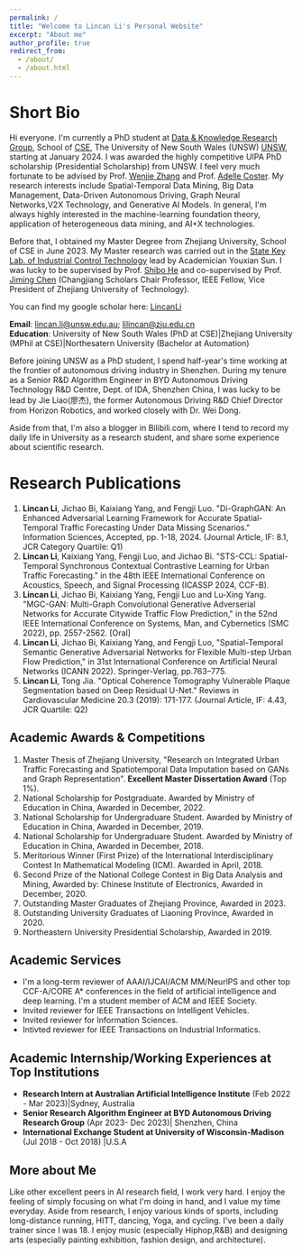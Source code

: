 ```yaml
---
permalink: /
title: "Welcome to Lincan Li's Personal Website"
excerpt: "About me"
author_profile: true
redirect_from: 
  - /about/
  - /about.html
---
```


Short Bio
======
Hi everyone. I'm currently a PhD student at [Data & Knowledge Research Group](https://unswdb.github.io/index.html), School of [CSE](https://www.unsw.edu.au/engineering/our-schools/computer-science-and-engineering), The University of New South Wales (UNSW) [UNSW](), starting at January 2024. I was awarded the highly competitive UIPA PhD scholarship (Presidential Scholarship) from UNSW. I feel very much fortunate to be advised by Prof. [Wenjie Zhang](https://scholar.google.com.au/citations?user=yHTJo1kAAAAJ&hl=en) and Prof. [Adelle Coster](https://www.unsw.edu.au/staff/adelle-coster). My research interests include Spatial-Temporal Data Mining, Big Data Management, Data-Driven Autonomous Driving, Graph Neural Networks,V2X Technology, and Generative AI Models. In general, I'm always highly interested in the machine-learning foundation theory, application of heterogeneous data mining, and AI+X technologies. 

Before that, I obtained my Master Degree from Zhejiang University, School of CSE in June 2023. My Master research was carried out in the [State Key Lab. of Industrial Control Technology](http://nesc.zju.edu.cn/#/member/faculty) lead by Academician Youxian Sun. I was lucky to be supervised by Prof. [Shibo He](https://scholar.google.com/citations?user=5GOcb4gAAAAJ&hl=zh-CN) and co-supervised by Prof. [Jiming Chen](https://scholar.google.com/citations?user=zK9tvo8AAAAJ&hl=zh-CN) (Changjiang Scholars Chair Professor, IEEE Fellow, Vice President of Zhejiang University of Technology). 

You can find my google scholar here: [LincanLi](https://scholar.google.com/citations?user=2rsW8vgAAAAJ&hl=zh-CN)

**Email**: lincan.li@unsw.edu.au; lilincan@zju.edu.cn  <br>
**Education**: University of New South Wales (PhD at CSE)|Zhejiang University (MPhil at CSE)|Northesatern University (Bachelor at Automation)

Before joining UNSW as a PhD student, I spend half-year's time working at the frontier of autonomous driving industry in Shenzhen. During my tenure as a Senior R&D Algorithm Engineer in BYD Autonomous Driving Technology R&D Centre, Dept. of IDA, Shenzhen China, I was lucky to be lead by Jie Liao(廖杰), the former Autonomous Driving R&D Chief Director from Horizon Robotics, and worked closely with Dr. Wei Dong. 

Aside from that, I'm also a blogger in Bilibili.com, where I tend to record my daily life in University as a research student, and share some experience about scientific research.


Research Publications
======
1. **Lincan Li**, Jichao Bi, Kaixiang Yang, and Fengji Luo. "Di-GraphGAN: An Enhanced Adversarial Learning
Framework for Accurate Spatial-Temporal Traffic Forecasting Under Data Missing Scenarios." Information Sciences, Accepted, pp. 1-18, 2024. (Journal Article, IF: 8.1, JCR Category Quartile: Q1)
2. **Lincan Li**, Kaixiang Yang, Fengji Luo, and Jichao Bi. "STS-CCL: Spatial-Temporal Synchronous Contextual
Contrastive Learning for Urban Traffic Forecasting." in the 48th IEEE International Conference on Acoustics, Speech, and Signal Processing (ICASSP 2024, CCF-B).
3. **Lincan Li**, Jichao Bi, Kaixiang Yang, Fengji Luo and Lu-Xing Yang. "MGC-GAN: Multi-Graph Convolutional
Generative Adverserial Networks for Accurate Citywide Traffic Flow Prediction," in the 52nd IEEE International
Conference on Systems, Man, and Cybernetics (SMC 2022), pp. 2557-2562. [Oral]
4. **Lincan Li**, Jichao Bi, Kaixiang Yang, and Fengji Luo, "Spatial-Temporal Semantic Generative Adversarial Networks for Flexible Multi-step Urban Flow Prediction," in 31st International Conference on Artificial Neural Networks (ICANN 2022). Springer-Verlag, pp.763–775.
5. **Lincan Li**, Tong Jia. "Optical Coherence Tomography Vulnerable Plaque Segmentation based on Deep Residual U-Net." Reviews in Cardiovascular Medicine 20.3 (2019): 171-177. (Journal Article, IF: 4.43, JCR Quartile: Q2)

Academic Awards & Competitions
------
1. Master Thesis of Zhejiang University, "Research on Integrated Urban Traffic Forecasting and Spatiotemporal Data Imputation based on GANs and Graph Representation". **Excellent Master Dissertation Award** (Top 1%).
2. National Scholarship for Postgraduate. Awarded by Ministry of Education in China, Awarded in December, 2022.
3. National Scholarship for Undergraduare Student. Awarded by Ministry of Education in China, Awarded in December, 2019.
4. National Scholarship for Undergraduare Student. Awarded by Ministry of Education in China, Awarded in December, 2018.
5. Meritorious Winner (First Prize) of the International Interdisciplinary Contest In Mathematical Modeling (ICM). Awarded in April, 2018.
6. Second Prize of the National College Contest in Big Data Analysis and Mining, Awarded by: Chinese Institute of Electronics, Awarded in December, 2020.
7. Outstanding Master Graduates of Zhejiang Province, Awarded in 2023.
8. Outstanding University Graduates of Liaoning Province, Awarded in 2020.
9. Northeastern University Presidential Scholarship, Awarded in 2019.

Academic Services
------
- I'm a long-term reviewer of AAAI/IJCAI/ACM MM/NeurlPS and other top CCF-A/CORE A* conferences in the
field of artificial intelligence and deep learning. I'm a student member of ACM and IEEE Society.
- Invited reviewer for IEEE Transactions on Intelligent Vehicles.
- Invited reviewer for Information Sciences.
- Intivted reviewer for IEEE Transactions on Industrial Informatics.

Academic Internship/Working Experiences at Top Institutions
------
- **Research Intern at Australian Artificial Intelligence Institute**  (Feb 2022 - Mar 2023)|Sydney, Australia 
- **Senior Research Algorithm Engineer at BYD Autonomous Driving Research Group** (Apr 2023- Dec 2023)| Shenzhen, China
- **International Exchange Student at University of Wisconsin-Madison** (Jul 2018 - Oct 2018) |U.S.A


More about Me
------
Like other excellent peers in AI research field, I work very hard. I enjoy the feeling of simply focusing on what I'm doing in hand, and I value my time everyday. Aside from research, I enjoy various kinds of sports, including long-distance running, HITT, dancing, Yoga, and cycling. I've been a daily trainer since I was 18.
I enjoy music (especially Hiphop,R&B) and designing arts (especially painting exhibition, fashion design, and architecture). 

